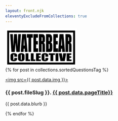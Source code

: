 ```yaml
---
layout: front.njk
eleventyExcludeFromCollections: true
---
```


<img src="img/wblogo_sm.png">

<!--
<div id="title">
<b>Convivial</b>: Conversations about the Decolonization of Technology
</div>
-->

<!--
<div id="blurb">

<img src="img/wblogo_sm.png"> Resources on outdoor pedagogy.
-->

<!--
<span id="punch">Convivial</span> is a proposed series of investigations and conversations around the idea of decolonizing technology, in a diverse array of contexts. What exactly 'decolonization' means will likely vary significantly from person to person; our aim is to use it as a jumping off point for exploring topics like exploitation, control, autonomy, and the project of developing more democratic, collaborative, cooperative approaches to the technologies and infrastructure upon which we all rely for survival and for flourishing.
-->

<!--</div>-->

<!--
- <div id="highlight"> <a href="#provocations">Provocations & Guiding Questions</a></div> and guiding questions to serve as common entry points across the conversations. 
- <div id="highlight"> <a href="#formal">Experiments in Dialogue Form & Process</a></div> that explore alternative approaches to conductiving interviews, archiving, and sharing conversation data. Federated platforms; peer-to-peer filesharing; asynchronous Q&A, etc.
- <div id="highlight"> <a href="#topics">Suggested Conversation Topics</a></div> that might serve as starting points for the series.
- <div id="highlight"> <a href="#inperson">Field Research & Infrastructure Prototyping</a></div> that implement or explore ideas or themes emerging from the conversations. Projects <i>in situ</i>, on-the-ground.

</div>
-->

<!--
## <a name="provocations">Provocations & Guiding Questions</a>

<div id="blurb">

Some baseline queries and provocations to present to interlocutors that might serve as useful starting points in various conversations about decolonizing technology. 

</div>
-->

<div class="posts-area">
{% for post in collections.sortedQuestionsTag %}
  <div class="post">
    <div class="formal-contents">
      <div class="text">

<a href="{{ post.url }}"><img src={{ post.data.img }}></a>

<h3> {{ post.fileSlug }}. <a href="{{ post.url }}">{{ post.data.pageTitle}}</a></h3>
        <p>{{ post.data.blurb }}</p>
      </div>
    </div>
  </div>
{% endfor %}
</div>

